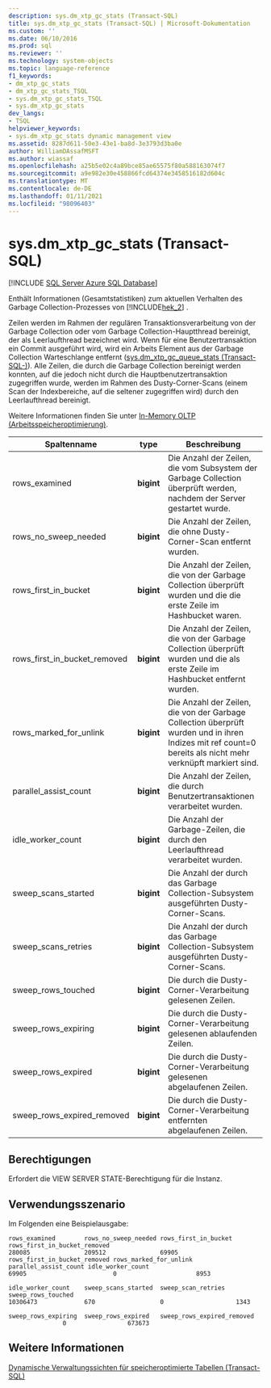 ```yaml
---
description: sys.dm_xtp_gc_stats (Transact-SQL)
title: sys.dm_xtp_gc_stats (Transact-SQL) | Microsoft-Dokumentation
ms.custom: ''
ms.date: 06/10/2016
ms.prod: sql
ms.reviewer: ''
ms.technology: system-objects
ms.topic: language-reference
f1_keywords:
- dm_xtp_gc_stats
- dm_xtp_gc_stats_TSQL
- sys.dm_xtp_gc_stats_TSQL
- sys.dm_xtp_gc_stats
dev_langs:
- TSQL
helpviewer_keywords:
- sys.dm_xtp_gc_stats dynamic management view
ms.assetid: 8287d611-50e3-43e1-ba8d-3e3793d3ba0e
author: WilliamDAssafMSFT
ms.author: wiassaf
ms.openlocfilehash: a25b5e02c4a89bce85ae65575f80a588163074f7
ms.sourcegitcommit: a9e982e30e458866fcd64374e3458516182d604c
ms.translationtype: MT
ms.contentlocale: de-DE
ms.lasthandoff: 01/11/2021
ms.locfileid: "98096403"
---
```

# <a name="sysdm_xtp_gc_stats-transact-sql"></a>sys.dm_xtp_gc_stats (Transact-SQL)
[!INCLUDE [SQL Server Azure SQL Database](../../includes/applies-to-version/sql-asdb.md)]

  Enthält Informationen (Gesamtstatistiken) zum aktuellen Verhalten des Garbage Collection-Prozesses von [!INCLUDE[hek_2](../../includes/hek-2-md.md)] .  
  
 Zeilen werden im Rahmen der regulären Transaktionsverarbeitung von der Garbage Collection oder vom Garbage Collection-Hauptthread bereinigt, der als Leerlaufthread bezeichnet wird. Wenn für eine Benutzertransaktion ein Commit ausgeführt wird, wird ein Arbeits Element aus der Garbage Collection Warteschlange entfernt ([sys.dm_xtp_gc_queue_stats &#40;Transact-SQL-&#41;](../../relational-databases/system-dynamic-management-views/sys-dm-xtp-gc-queue-stats-transact-sql.md)). Alle Zeilen, die durch die Garbage Collection bereinigt werden konnten, auf die jedoch nicht durch die Hauptbenutzertransaktion zugegriffen wurde, werden im Rahmen des Dusty-Corner-Scans (einem Scan der Indexbereiche, auf die seltener zugegriffen wird) durch den Leerlaufthread bereinigt.  
  
 Weitere Informationen finden Sie unter [In-Memory OLTP &#40;Arbeitsspeicheroptimierung&#41;](../../relational-databases/in-memory-oltp/in-memory-oltp-in-memory-optimization.md).  
  
|Spaltenname|type|Beschreibung|  
|-----------------|----------|-----------------|  
|rows_examined|**bigint**|Die Anzahl der Zeilen, die vom Subsystem der Garbage Collection überprüft werden, nachdem der Server gestartet wurde.|  
|rows_no_sweep_needed|**bigint**|Die Anzahl der Zeilen, die ohne Dusty-Corner-Scan entfernt wurden.|  
|rows_first_in_bucket|**bigint**|Die Anzahl der Zeilen, die von der Garbage Collection überprüft wurden und die die erste Zeile im Hashbucket waren.|  
|rows_first_in_bucket_removed|**bigint**|Die Anzahl der Zeilen, die von der Garbage Collection überprüft wurden und die als erste Zeile im Hashbucket entfernt wurden.|  
|rows_marked_for_unlink|**bigint**|Die Anzahl der Zeilen, die von der Garbage Collection überprüft wurden und in ihren Indizes mit ref count=0 bereits als nicht mehr verknüpft markiert sind.|  
|parallel_assist_count|**bigint**|Die Anzahl der Zeilen, die durch Benutzertransaktionen verarbeitet wurden.|  
|idle_worker_count|**bigint**|Die Anzahl der Garbage-Zeilen, die durch den Leerlaufthread verarbeitet wurden.|  
|sweep_scans_started|**bigint**|Die Anzahl der durch das Garbage Collection-Subsystem ausgeführten Dusty-Corner-Scans.|  
|sweep_scans_retries|**bigint**|Die Anzahl der durch das Garbage Collection-Subsystem ausgeführten Dusty-Corner-Scans.|  
|sweep_rows_touched|**bigint**|Die durch die Dusty-Corner-Verarbeitung gelesenen Zeilen.|  
|sweep_rows_expiring|**bigint**|Die durch die Dusty-Corner-Verarbeitung gelesenen ablaufenden Zeilen.|  
|sweep_rows_expired|**bigint**|Die durch die Dusty-Corner-Verarbeitung gelesenen abgelaufenen Zeilen.|  
|sweep_rows_expired_removed|**bigint**|Die durch die Dusty-Corner-Verarbeitung entfernten abgelaufenen Zeilen.|  
  
## <a name="permissions"></a>Berechtigungen  
 Erfordert die VIEW SERVER STATE-Berechtigung für die Instanz.  
  
## <a name="usage-scenario"></a>Verwendungsszenario  
 Im Folgenden eine Beispielausgabe:  
  
```  
rows_examined        rows_no_sweep_needed rows_first_in_bucket rows_first_in_bucket_removed  
280085               209512               69905  
rows_first_in_bucket_removed rows_marked_for_unlink parallel_assist_count idle_worker_count  
69905                        0                      8953  
  
idle_worker_count    sweep_scans_started  sweep_scan_retries   sweep_rows_touched  
10306473             670                  0                    1343  
  
sweep_rows_expiring  sweep_rows_expired   sweep_rows_expired_removed  
               0                 673673  
```  
  
## <a name="see-also"></a>Weitere Informationen  
 [Dynamische Verwaltungssichten für speicheroptimierte Tabellen (Transact-SQL)](../../relational-databases/system-dynamic-management-views/memory-optimized-table-dynamic-management-views-transact-sql.md)  
  
  
